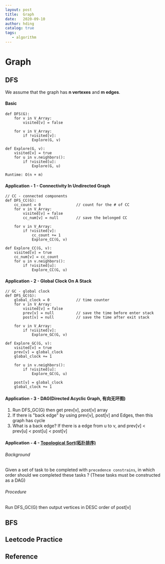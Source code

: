 ```yaml
---
layout: post
title:  Graph
date:   2020-09-10
author: hding
catalog: true
tags:
   - algorithm
---
```

# Graph

## DFS
We assume that the graph has **n vertexes** and **m edges**.
#### Basic
```
def DFS(G):
	for v in V_Array:
		visited[v] = false

	for v in V_Array:
		if !visited[v]:
			Explore(G, v)
```
```
def Explore(G, v):
	visited[v] = true
	for u in v.neighbors():
		if !visited[u]:
			Explore(G, u)
```
```
Runtime: O(n + m)
```

#### Application - 1 - Connectivity In Undirected Graph
```
// CC - connected components
def DFS_CC(G): 
	cc_count = 0				// count for the # of CC
	for v in V_Array:
		visited[v] = false
		cc_num[v] = null		// save the belonged CC

	for v in V_Array:
		if !visited[v]:
			cc_count += 1
			Explore_CC(G, v)
```
```
def Explore_CC(G, v):
	visited[v] = true
	cc_num[v] = cc_count
	for u in v.neighbors():
		if !visited[u]:
			Explore_CC(G, u)
```

#### Application - 2 - Global Clock On A Stack
```
// GC - global clock
def DFS_GC(G):
	global_clock = 0			// time counter
	for v in V_Array:
		visited[v] = false
		prev[v] = null			// save the time before enter stack
		post[v] = null			// save the time after exit stack

	for v in V_Array:
		if !visited[v]:
			Explore_GC(G, v)
```
```
def Explore_GC(G, v):
	visited[v] = true
	prev[v] = global_clock
	global_clock += 1

	for u in v.neighbors():
		if !visited[u]:
			Explore_GC(G, u)

	post[v] = global_clock
	global_clock += 1
```

#### Application - 3 - DAG(Directed Acyclic Graph, 有向无环图)
1. Run DFS_GC(G) then get prev[v], post[v] array
2. If there is "back edge" by using prev[v], post[v] and Edges, then this graph has cycle
3. What is a back edge? If there is a edge from u to v, and prev[v] < prev[u] < post[u] < post[v]

#### Application - 4 - [Topological Sort(拓扑排序)](https://www.bilibili.com/video/BV1rx411W7gV?p=11)
###### Background
Given a set of task to be completed with `precedence constrains`, in which order should we completed these tasks ? (These tasks must be constructed as a DAG)

###### Procedure
Run DFS_GC(G) then output vertices in DESC order of post[v]

## BFS

## Leetcode Practice

## Reference